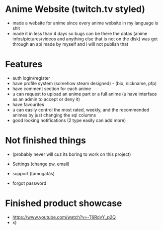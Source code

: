 # Anime Website (twitch.tv styled)

- made a website for anime since every anime website in my language is shit
- made it in less than 4 days so bugs can be there the datas (anime infos/pictures/videos and anything else that is not on the disk) was got through an api made by myself and i will not publish that

# Features

- auth login/register
- have profile system (somehow steam designed) - (bio, nickname, pfp)
- have comment section for each anime
- u can request to upload an anime part or a full anime (u have interface as an admin to accept or deny it)
- have favourites
- u can easily control the most rated, weekly, and the recommended animes by just changing the sql columns
- good looking notifications (2 type easily can add more)

# Not finished things
- (probably never will cuz its boring to work on this project)

- Settings (change pw, email)
- support (támogatás)
- forgot password

# Finished product showcase

- https://www.youtube.com/watch?v=-T6RdvY_p2Q
- x)
